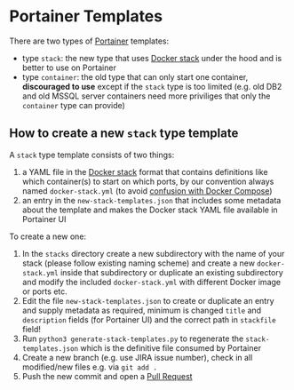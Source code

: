 # Portainer Templates

There are two types of [Portainer](https://www.portainer.io/) templates:

- type `stack`: the new type that uses [Docker stack](https://docs.docker.com/engine/swarm/stack-deploy/) under the hood and is better to use on Portainer
- type `container`: the old type that can only start one container, **discouraged to use** except if the `stack` type is too limited (e.g. old DB2 and old MSSQL server containers need more priviliges that only the `container` type can provide)

## How to create a new `stack` type template

A `stack` type template consists of two things:

1. a YAML file in the [Docker stack](https://docs.docker.com/engine/swarm/stack-deploy/) format that contains definitions like which container(s) to start on which ports, by our convention always named `docker-stack.yml` (to avoid [confusion with Docker Compose](https://vsupalov.com/difference-docker-compose-and-docker-stack/))
2. an entry in the `new-stack-templates.json` that includes some metadata about the template and makes the Docker stack YAML file available in Portainer UI

To create a new one:

1. In the `stacks` directory create a new subdirectory with the name of your stack (please follow existing naming scheme) and create a new `docker-stack.yml` inside that subdirectory or duplicate an existing subdirectory and modify the included `docker-stack.yml` with different Docker image or ports etc.
2. Edit the file `new-stack-templates.json` to create or duplicate an entry and supply metadata as required, minimum is changed `title` and `description` fields (for Portainer UI) and the correct path in `stackfile` field!
3. Run `python3 generate-stack-templates.py` to regenerate the `stack-templates.json` which is the definitive file consumed by Portainer
4. Create a new branch (e.g. use JIRA issue number), check in all modified/new files e.g. via `git add .`
5. Push the new commit and open a [Pull Request](https://github.com/camunda-ci/portainer-templates/pulls)
